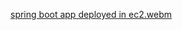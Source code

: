 [spring boot app deployed in ec2.webm](https://github.com/chloeyeo/2024dev1-JavaProject/assets/73764849/d6264e12-243e-41e3-843d-cce1729fc175)
